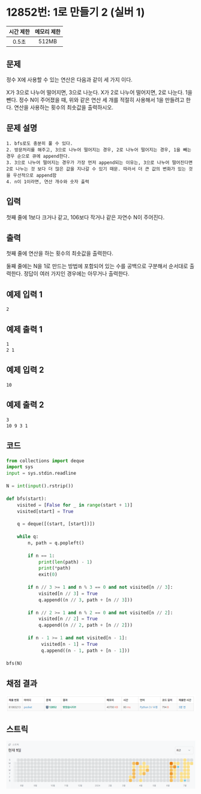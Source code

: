 # 12852번: 1로 만들기 2 (실버 1)
| 시간 제한 | 메모리 제한 |
|:-----:|:------:|
| 0.5초  | 512MB  |

## 문제
정수 X에 사용할 수 있는 연산은 다음과 같이 세 가지 이다.

X가 3으로 나누어 떨어지면, 3으로 나눈다.
X가 2로 나누어 떨어지면, 2로 나눈다.
1을 뺀다.
정수 N이 주어졌을 때, 위와 같은 연산 세 개를 적절히 사용해서 1을 만들려고 한다. 연산을 사용하는 횟수의 최솟값을 출력하시오.

## 문제 설명
```text
1. bfs로도 충분히 풀 수 있다.
2. 방문처리를 해주고, 3으로 나누어 떨어지는 경우, 2로 나누어 떨어지는 경우, 1을 빼는 경우 순으로 큐에 append한다.
3. 3으로 나누어 떨어지는 경우가 가장 먼저 append되는 이유는, 3으로 나누어 떨어진다면 2로 나누는 것 보다 더 많은 값을 지나갈 수 있기 때문. 따라서 더 큰 값의 변화가 있는 것을 우선적으로 append함
4. n이 1이라면, 연산 개수와 숫자 출력
```



## 입력
첫째 줄에 1보다 크거나 같고, 106보다 작거나 같은 자연수 N이 주어진다.

## 출력
첫째 줄에 연산을 하는 횟수의 최솟값을 출력한다.

둘째 줄에는 N을 1로 만드는 방법에 포함되어 있는 수를 공백으로 구분해서 순서대로 출력한다. 정답이 여러 가지인 경우에는 아무거나 출력한다.


## 예제 입력 1 
```text
2
```

## 예제 출력 1 
```text
1
2 1
```

## 예제 입력 2 
```text
10
```

## 예제 출력 2 
```text
3
10 9 3 1
```

## 코드
```python
from collections import deque
import sys
input = sys.stdin.readline

N = int(input().rstrip())

def bfs(start):
    visited = [False for _ in range(start + 1)]
    visited[start] = True

    q = deque([(start, [start])])

    while q:
        n, path = q.popleft()

        if n == 1:
            print(len(path) - 1)
            print(*path)
            exit(0)

        if n // 3 >= 1 and n % 3 == 0 and not visited[n // 3]:
            visited[n // 3] = True
            q.append((n // 3, path + [n // 3]))

        if n // 2 >= 1 and n % 2 == 0 and not visited[n // 2]:
            visited[n // 2] = True
            q.append((n // 2, path + [n // 2]))

        if n - 1 >= 1 and not visited[n - 1]:
             visited[n - 1] = True
             q.append((n - 1, path + [n - 1]))

bfs(N)

```

## 채점 결과
![img.png](img.png)

## 스트릭
![img_1.png](img_1.png)
